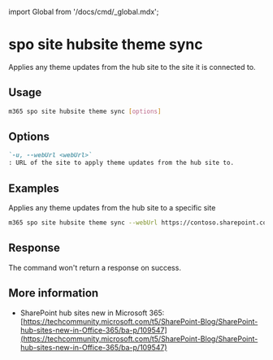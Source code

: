 <!-- DISCLAIMER: All secrets, passwords, and sensitive values in this document are examples only and not real credentials. -->
import Global from '/docs/cmd/_global.mdx';

# spo site hubsite theme sync

Applies any theme updates from the hub site to the site it is connected to.

## Usage

```sh
m365 spo site hubsite theme sync [options]
```

## Options

```md definition-list
`-u, --webUrl <webUrl>`
: URL of the site to apply theme updates from the hub site to.
```

<Global />

## Examples

Applies any theme updates from the hub site to a specific site

```sh
m365 spo site hubsite theme sync --webUrl https://contoso.sharepoint.com/sites/project-x
```

## Response

The command won't return a response on success.

## More information

- SharePoint hub sites new in Microsoft 365: [https://techcommunity.microsoft.com/t5/SharePoint-Blog/SharePoint-hub-sites-new-in-Office-365/ba-p/109547](https://techcommunity.microsoft.com/t5/SharePoint-Blog/SharePoint-hub-sites-new-in-Office-365/ba-p/109547)

